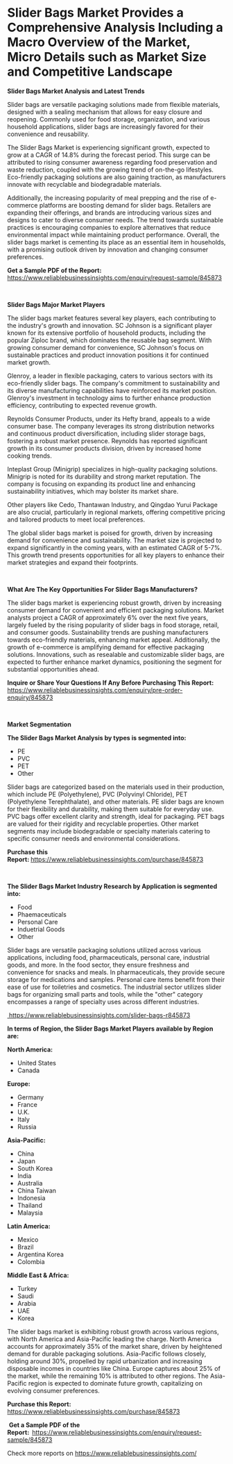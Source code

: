 <p><h1>Slider Bags Market Provides a Comprehensive Analysis Including a Macro Overview of the Market, Micro Details such as Market Size and Competitive Landscape</h1></p><p><strong>Slider Bags Market Analysis and Latest Trends</strong></p>
<p><p>Slider bags are versatile packaging solutions made from flexible materials, designed with a sealing mechanism that allows for easy closure and reopening. Commonly used for food storage, organization, and various household applications, slider bags are increasingly favored for their convenience and reusability.</p><p>The Slider Bags Market is experiencing significant growth, expected to grow at a CAGR of 14.8% during the forecast period. This surge can be attributed to rising consumer awareness regarding food preservation and waste reduction, coupled with the growing trend of on-the-go lifestyles. Eco-friendly packaging solutions are also gaining traction, as manufacturers innovate with recyclable and biodegradable materials.</p><p>Additionally, the increasing popularity of meal prepping and the rise of e-commerce platforms are boosting demand for slider bags. Retailers are expanding their offerings, and brands are introducing various sizes and designs to cater to diverse consumer needs. The trend towards sustainable practices is encouraging companies to explore alternatives that reduce environmental impact while maintaining product performance. Overall, the slider bags market is cementing its place as an essential item in households, with a promising outlook driven by innovation and changing consumer preferences.</p></p>
<p><strong>Get a Sample PDF of the Report:&nbsp;</strong> <a href="https://www.reliablebusinessinsights.com/enquiry/request-sample/845873?utm_campaign=3366&utm_medium=2&utm_source=Github&utm_content=ia&utm_term=05042025&utm_id=slider-bags">https://www.reliablebusinessinsights.com/enquiry/request-sample/845873</a></p>
<p>&nbsp;</p>
<p><strong>Slider Bags Major Market Players</strong></p>
<p><p>The slider bags market features several key players, each contributing to the industry's growth and innovation. SC Johnson is a significant player known for its extensive portfolio of household products, including the popular Ziploc brand, which dominates the reusable bag segment. With growing consumer demand for convenience, SC Johnson's focus on sustainable practices and product innovation positions it for continued market growth.</p><p>Glenroy, a leader in flexible packaging, caters to various sectors with its eco-friendly slider bags. The company's commitment to sustainability and its diverse manufacturing capabilities have reinforced its market position. Glenroy's investment in technology aims to further enhance production efficiency, contributing to expected revenue growth.</p><p>Reynolds Consumer Products, under its Hefty brand, appeals to a wide consumer base. The company leverages its strong distribution networks and continuous product diversification, including slider storage bags, fostering a robust market presence. Reynolds has reported significant growth in its consumer products division, driven by increased home cooking trends.</p><p>Inteplast Group (Minigrip) specializes in high-quality packaging solutions. Minigrip is noted for its durability and strong market reputation. The company is focusing on expanding its product line and enhancing sustainability initiatives, which may bolster its market share.</p><p>Other players like Cedo, Thantawan Industry, and Qingdao Yurui Package are also crucial, particularly in regional markets, offering competitive pricing and tailored products to meet local preferences.</p><p>The global slider bags market is poised for growth, driven by increasing demand for convenience and sustainability. The market size is projected to expand significantly in the coming years, with an estimated CAGR of 5-7%. This growth trend presents opportunities for all key players to enhance their market strategies and expand their footprints.</p></p>
<p>&nbsp;</p>
<p><strong>What Are The Key Opportunities For Slider Bags Manufacturers?</strong></p>
<p><p>The slider bags market is experiencing robust growth, driven by increasing consumer demand for convenient and efficient packaging solutions. Market analysts project a CAGR of approximately 6% over the next five years, largely fueled by the rising popularity of slider bags in food storage, retail, and consumer goods. Sustainability trends are pushing manufacturers towards eco-friendly materials, enhancing market appeal. Additionally, the growth of e-commerce is amplifying demand for effective packaging solutions. Innovations, such as resealable and customizable slider bags, are expected to further enhance market dynamics, positioning the segment for substantial opportunities ahead.</p></p>
<p><strong>Inquire or Share Your Questions If Any Before Purchasing This Report:</strong> <a href="https://www.reliablebusinessinsights.com/enquiry/pre-order-enquiry/845873?utm_campaign=3366&utm_medium=2&utm_source=Github&utm_content=ia&utm_term=05042025&utm_id=slider-bags">https://www.reliablebusinessinsights.com/enquiry/pre-order-enquiry/845873</a></p>
<p>&nbsp;</p>
<p><strong>Market Segmentation</strong></p>
<p><strong>The Slider Bags Market Analysis by types is segmented into:</strong></p>
<p><ul><li>PE</li><li>PVC</li><li>PET</li><li>Other</li></ul></p>
<p><p>Slider bags are categorized based on the materials used in their production, which include PE (Polyethylene), PVC (Polyvinyl Chloride), PET (Polyethylene Terephthalate), and other materials. PE slider bags are known for their flexibility and durability, making them suitable for everyday use. PVC bags offer excellent clarity and strength, ideal for packaging. PET bags are valued for their rigidity and recyclable properties. Other market segments may include biodegradable or specialty materials catering to specific consumer needs and environmental considerations.</p></p>
<p><strong>Purchase this Report:&nbsp;</strong><a href="https://www.reliablebusinessinsights.com/purchase/845873?utm_campaign=3366&utm_medium=2&utm_source=Github&utm_content=ia&utm_term=05042025&utm_id=slider-bags">https://www.reliablebusinessinsights.com/purchase/845873</a></p>
<p>&nbsp;</p>
<p><strong>The Slider Bags Market Industry Research by Application is segmented into:</strong></p>
<p><ul><li>Food</li><li>Phaemaceuticals</li><li>Personal Care</li><li>Induetrial Goods</li><li>Other</li></ul></p>
<p><p>Slider bags are versatile packaging solutions utilized across various applications, including food, pharmaceuticals, personal care, industrial goods, and more. In the food sector, they ensure freshness and convenience for snacks and meals. In pharmaceuticals, they provide secure storage for medications and samples. Personal care items benefit from their ease of use for toiletries and cosmetics. The industrial sector utilizes slider bags for organizing small parts and tools, while the "other" category encompasses a range of specialty uses across different industries.</p></p>
<p><a href="https://www.reliablebusinessinsights.com/slider-bags-r845873?utm_campaign=3366&utm_medium=2&utm_source=Github&utm_content=ia&utm_term=05042025&utm_id=slider-bags">&nbsp;https://www.reliablebusinessinsights.com/slider-bags-r845873</a></p>
<p><strong>In terms of Region, the Slider Bags Market Players available by Region are:</strong></p>
<p>
    <p> <strong> North America: </strong>
        <ul>
            <li>United States</li>
            <li>Canada</li>
        </ul>
        </p> 
    <p> <strong> Europe: </strong>
        <ul>
            <li>Germany</li>
            <li>France</li>
            <li>U.K.</li>
            <li>Italy</li>
            <li>Russia</li>
        </ul>
        </p> 
    <p> <strong> Asia-Pacific: </strong>
        <ul>
            <li>China</li>
            <li>Japan</li>
            <li>South Korea</li>
            <li>India</li>
            <li>Australia</li>
            <li>China Taiwan</li>
            <li>Indonesia</li>
            <li>Thailand</li>
            <li>Malaysia</li>
        </ul>
        </p> 
    <p> <strong> Latin America: </strong>
        <ul>
            <li>Mexico</li>
            <li>Brazil</li>
            <li>Argentina Korea</li>
            <li>Colombia</li>
        </ul>
        </p> 
    <p> <strong> Middle East & Africa: </strong>
        <ul>
            <li>Turkey</li>
            <li>Saudi</li>
            <li>Arabia</li>
            <li>UAE</li>
            <li>Korea</li>
        </ul>
    </p>
    </p>
<p><p>The slider bags market is exhibiting robust growth across various regions, with North America and Asia-Pacific leading the charge. North America accounts for approximately 35% of the market share, driven by heightened demand for durable packaging solutions. Asia-Pacific follows closely, holding around 30%, propelled by rapid urbanization and increasing disposable incomes in countries like China. Europe captures about 25% of the market, while the remaining 10% is attributed to other regions. The Asia-Pacific region is expected to dominate future growth, capitalizing on evolving consumer preferences.</p></p>
<p><strong>Purchase this Report: </strong><a href="https://www.reliablebusinessinsights.com/purchase/845873?utm_campaign=3366&utm_medium=2&utm_source=Github&utm_content=ia&utm_term=05042025&utm_id=slider-bags">https://www.reliablebusinessinsights.com/purchase/845873</a></p>
<p>&nbsp;<strong>Get a Sample PDF of the Report:&nbsp;&nbsp;</strong><a href="https://www.reliablebusinessinsights.com/enquiry/request-sample/845873?utm_campaign=3366&utm_medium=2&utm_source=Github&utm_content=ia&utm_term=05042025&utm_id=slider-bags">https://www.reliablebusinessinsights.com/enquiry/request-sample/845873</a></p>
<p><strong></strong></p>
<p>Check more reports on <a href="https://www.reliablebusinessinsights.com/?utm_campaign=3366&utm_medium=2&utm_source=Github&utm_content=ia&utm_term=05042025&utm_id=slider-bags">https://www.reliablebusinessinsights.com/</a></p>